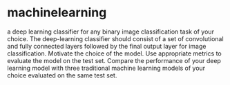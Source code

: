 # machinelearning


a deep learning classifier for any binary image classification task of your choice. The 
deep-learning classifier should consist of a set of convolutional and fully connected layers 
followed by the final output layer for image classification. Motivate the choice of the model. Use 
appropriate metrics to evaluate the model on the test set. Compare the performance of your deep 
learning model with three traditional machine learning models of your choice evaluated on the 
same test set.
